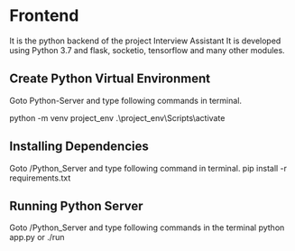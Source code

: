 # Frontend

It is the python backend of the project Interview Assistant
It is developed using Python 3.7 and flask, socketio, tensorflow and many other modules.

## Create Python Virtual Environment

Goto Python-Server and type following commands in terminal.

python -m venv project_env
.\project_env\Scripts\activate

## Installing Dependencies

Goto /Python_Server and type following command in terminal.
pip install -r requirements.txt

## Running Python Server

Goto /Python_Server and type following commands in the terminal
python app.py
or 
./run

